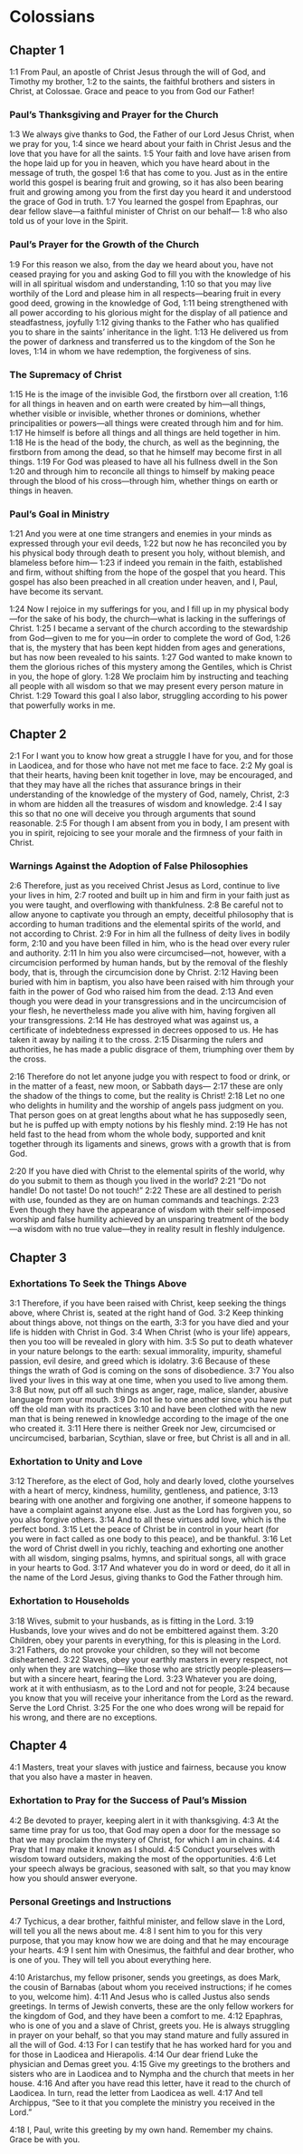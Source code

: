 # Colossians

## Chapter 1

<a name="1:1">1:1</a> From Paul, an apostle of Christ Jesus through the will of God, and Timothy my brother, <a name="1:2">1:2</a> to the saints, the faithful brothers and sisters in Christ, at Colossae. Grace and peace to you from God our Father!

### Paul’s Thanksgiving and Prayer for the Church

<a name="1:3">1:3</a> We always give thanks to God, the Father of our Lord Jesus Christ, when we pray for you, <a name="1:4">1:4</a> since we heard about your faith in Christ Jesus and the love that you have for all the saints. <a name="1:5">1:5</a> Your faith and love have arisen from the hope laid up for you in heaven, which you have heard about in the message of truth, the gospel <a name="1:6">1:6</a> that has come to you. Just as in the entire world this gospel is bearing fruit and growing, so it has also been bearing fruit and growing among you from the first day you heard it and understood the grace of God in truth. <a name="1:7">1:7</a> You learned the gospel from Epaphras, our dear fellow slave—a faithful minister of Christ on our behalf— <a name="1:8">1:8</a> who also told us of your love in the Spirit.

### Paul’s Prayer for the Growth of the Church

<a name="1:9">1:9</a> For this reason we also, from the day we heard about you, have not ceased praying for you and asking God to fill you with the knowledge of his will in all spiritual wisdom and understanding, <a name="1:10">1:10</a> so that you may live worthily of the Lord and please him in all respects—bearing fruit in every good deed, growing in the knowledge of God, <a name="1:11">1:11</a> being strengthened with all power according to his glorious might for the display of all patience and steadfastness, joyfully <a name="1:12">1:12</a> giving thanks to the Father who has qualified you to share in the saints’ inheritance in the light. <a name="1:13">1:13</a> He delivered us from the power of darkness and transferred us to the kingdom of the Son he loves, <a name="1:14">1:14</a> in whom we have redemption, the forgiveness of sins.

### The Supremacy of Christ

<a name="1:15">1:15</a> He is the image of the invisible God, the firstborn over all creation, <a name="1:16">1:16</a> for all things in heaven and on earth were created by him—all things, whether visible or invisible, whether thrones or dominions, whether principalities or powers—all things were created through him and for him. <a name="1:17">1:17</a> He himself is before all things and all things are held together in him. <a name="1:18">1:18</a> He is the head of the body, the church, as well as the beginning, the firstborn from among the dead, so that he himself may become first in all things. <a name="1:19">1:19</a> For God was pleased to have all his fullness dwell in the Son <a name="1:20">1:20</a> and through him to reconcile all things to himself by making peace through the blood of his cross—through him, whether things on earth or things in heaven.

### Paul’s Goal in Ministry

<a name="1:21">1:21</a> And you were at one time strangers and enemies in your minds as expressed through your evil deeds, <a name="1:22">1:22</a> but now he has reconciled you by his physical body through death to present you holy, without blemish, and blameless before him— <a name="1:23">1:23</a> if indeed you remain in the faith, established and firm, without shifting from the hope of the gospel that you heard. This gospel has also been preached in all creation under heaven, and I, Paul, have become its servant.

<a name="1:24">1:24</a> Now I rejoice in my sufferings for you, and I fill up in my physical body—for the sake of his body, the church—what is lacking in the sufferings of Christ. <a name="1:25">1:25</a> I became a servant of the church according to the stewardship from God—given to me for you—in order to complete the word of God, <a name="1:26">1:26</a> that is, the mystery that has been kept hidden from ages and generations, but has now been revealed to his saints. <a name="1:27">1:27</a> God wanted to make known to them the glorious riches of this mystery among the Gentiles, which is Christ in you, the hope of glory. <a name="1:28">1:28</a> We proclaim him by instructing and teaching all people with all wisdom so that we may present every person mature in Christ. <a name="1:29">1:29</a> Toward this goal I also labor, struggling according to his power that powerfully works in me.

## Chapter 2

<a name="2:1">2:1</a> For I want you to know how great a struggle I have for you, and for those in Laodicea, and for those who have not met me face to face. <a name="2:2">2:2</a> My goal is that their hearts, having been knit together in love, may be encouraged, and that they may have all the riches that assurance brings in their understanding of the knowledge of the mystery of God, namely, Christ, <a name="2:3">2:3</a> in whom are hidden all the treasures of wisdom and knowledge. <a name="2:4">2:4</a> I say this so that no one will deceive you through arguments that sound reasonable. <a name="2:5">2:5</a> For though I am absent from you in body, I am present with you in spirit, rejoicing to see your morale and the firmness of your faith in Christ.

### Warnings Against the Adoption of False Philosophies

<a name="2:6">2:6</a> Therefore, just as you received Christ Jesus as Lord, continue to live your lives in him, <a name="2:7">2:7</a> rooted and built up in him and firm in your faith just as you were taught, and overflowing with thankfulness. <a name="2:8">2:8</a> Be careful not to allow anyone to captivate you through an empty, deceitful philosophy that is according to human traditions and the elemental spirits of the world, and not according to Christ. <a name="2:9">2:9</a> For in him all the fullness of deity lives in bodily form, <a name="2:10">2:10</a> and you have been filled in him, who is the head over every ruler and authority. <a name="2:11">2:11</a> In him you also were circumcised—not, however, with a circumcision performed by human hands, but by the removal of the fleshly body, that is, through the circumcision done by Christ. <a name="2:12">2:12</a> Having been buried with him in baptism, you also have been raised with him through your faith in the power of God who raised him from the dead. <a name="2:13">2:13</a> And even though you were dead in your transgressions and in the uncircumcision of your flesh, he nevertheless made you alive with him, having forgiven all your transgressions. <a name="2:14">2:14</a> He has destroyed what was against us, a certificate of indebtedness expressed in decrees opposed to us. He has taken it away by nailing it to the cross. <a name="2:15">2:15</a> Disarming the rulers and authorities, he has made a public disgrace of them, triumphing over them by the cross.

<a name="2:16">2:16</a> Therefore do not let anyone judge you with respect to food or drink, or in the matter of a feast, new moon, or Sabbath days— <a name="2:17">2:17</a> these are only the shadow of the things to come, but the reality is Christ! <a name="2:18">2:18</a> Let no one who delights in humility and the worship of angels pass judgment on you. That person goes on at great lengths about what he has supposedly seen, but he is puffed up with empty notions by his fleshly mind. <a name="2:19">2:19</a> He has not held fast to the head from whom the whole body, supported and knit together through its ligaments and sinews, grows with a growth that is from God.

<a name="2:20">2:20</a> If you have died with Christ to the elemental spirits of the world, why do you submit to them as though you lived in the world? <a name="2:21">2:21</a> “Do not handle! Do not taste! Do not touch!” <a name="2:22">2:22</a> These are all destined to perish with use, founded as they are on human commands and teachings. <a name="2:23">2:23</a> Even though they have the appearance of wisdom with their self-imposed worship and false humility achieved by an unsparing treatment of the body—a wisdom with no true value—they in reality result in fleshly indulgence.

## Chapter 3

### Exhortations To Seek the Things Above

<a name="3:1">3:1</a> Therefore, if you have been raised with Christ, keep seeking the things above, where Christ is, seated at the right hand of God. <a name="3:2">3:2</a> Keep thinking about things above, not things on the earth, <a name="3:3">3:3</a> for you have died and your life is hidden with Christ in God. <a name="3:4">3:4</a> When Christ (who is your life) appears, then you too will be revealed in glory with him. <a name="3:5">3:5</a> So put to death whatever in your nature belongs to the earth: sexual immorality, impurity, shameful passion, evil desire, and greed which is idolatry. <a name="3:6">3:6</a> Because of these things the wrath of God is coming on the sons of disobedience. <a name="3:7">3:7</a> You also lived your lives in this way at one time, when you used to live among them. <a name="3:8">3:8</a> But now, put off all such things as anger, rage, malice, slander, abusive language from your mouth. <a name="3:9">3:9</a> Do not lie to one another since you have put off the old man with its practices <a name="3:10">3:10</a> and have been clothed with the new man that is being renewed in knowledge according to the image of the one who created it. <a name="3:11">3:11</a> Here there is neither Greek nor Jew, circumcised or uncircumcised, barbarian, Scythian, slave or free, but Christ is all and in all.

### Exhortation to Unity and Love

<a name="3:12">3:12</a> Therefore, as the elect of God, holy and dearly loved, clothe yourselves with a heart of mercy, kindness, humility, gentleness, and patience, <a name="3:13">3:13</a> bearing with one another and forgiving one another, if someone happens to have a complaint against anyone else. Just as the Lord has forgiven you, so you also forgive others. <a name="3:14">3:14</a> And to all these virtues add love, which is the perfect bond. <a name="3:15">3:15</a> Let the peace of Christ be in control in your heart (for you were in fact called as one body to this peace), and be thankful. <a name="3:16">3:16</a> Let the word of Christ dwell in you richly, teaching and exhorting one another with all wisdom, singing psalms, hymns, and spiritual songs, all with grace in your hearts to God. <a name="3:17">3:17</a> And whatever you do in word or deed, do it all in the name of the Lord Jesus, giving thanks to God the Father through him.

### Exhortation to Households

<a name="3:18">3:18</a> Wives, submit to your husbands, as is fitting in the Lord. <a name="3:19">3:19</a> Husbands, love your wives and do not be embittered against them. <a name="3:20">3:20</a> Children, obey your parents in everything, for this is pleasing in the Lord. <a name="3:21">3:21</a> Fathers, do not provoke your children, so they will not become disheartened. <a name="3:22">3:22</a> Slaves, obey your earthly masters in every respect, not only when they are watching—like those who are strictly people-pleasers—but with a sincere heart, fearing the Lord. <a name="3:23">3:23</a> Whatever you are doing, work at it with enthusiasm, as to the Lord and not for people, <a name="3:24">3:24</a> because you know that you will receive your inheritance from the Lord as the reward. Serve the Lord Christ. <a name="3:25">3:25</a> For the one who does wrong will be repaid for his wrong, and there are no exceptions.

## Chapter 4

<a name="4:1">4:1</a> Masters, treat your slaves with justice and fairness, because you know that you also have a master in heaven.

### Exhortation to Pray for the Success of Paul’s Mission

<a name="4:2">4:2</a> Be devoted to prayer, keeping alert in it with thanksgiving. <a name="4:3">4:3</a> At the same time pray for us too, that God may open a door for the message so that we may proclaim the mystery of Christ, for which I am in chains. <a name="4:4">4:4</a> Pray that I may make it known as I should. <a name="4:5">4:5</a> Conduct yourselves with wisdom toward outsiders, making the most of the opportunities. <a name="4:6">4:6</a> Let your speech always be gracious, seasoned with salt, so that you may know how you should answer everyone.

### Personal Greetings and Instructions

<a name="4:7">4:7</a> Tychicus, a dear brother, faithful minister, and fellow slave in the Lord, will tell you all the news about me. <a name="4:8">4:8</a> I sent him to you for this very purpose, that you may know how we are doing and that he may encourage your hearts. <a name="4:9">4:9</a> I sent him with Onesimus, the faithful and dear brother, who is one of you. They will tell you about everything here.

<a name="4:10">4:10</a> Aristarchus, my fellow prisoner, sends you greetings, as does Mark, the cousin of Barnabas (about whom you received instructions; if he comes to you, welcome him). <a name="4:11">4:11</a> And Jesus who is called Justus also sends greetings. In terms of Jewish converts, these are the only fellow workers for the kingdom of God, and they have been a comfort to me. <a name="4:12">4:12</a> Epaphras, who is one of you and a slave of Christ, greets you. He is always struggling in prayer on your behalf, so that you may stand mature and fully assured in all the will of God. <a name="4:13">4:13</a> For I can testify that he has worked hard for you and for those in Laodicea and Hierapolis. <a name="4:14">4:14</a> Our dear friend Luke the physician and Demas greet you. <a name="4:15">4:15</a> Give my greetings to the brothers and sisters who are in Laodicea and to Nympha and the church that meets in her house. <a name="4:16">4:16</a> And after you have read this letter, have it read to the church of Laodicea. In turn, read the letter from Laodicea as well. <a name="4:17">4:17</a> And tell Archippus, “See to it that you complete the ministry you received in the Lord.”

<a name="4:18">4:18</a> I, Paul, write this greeting by my own hand. Remember my chains. Grace be with you.